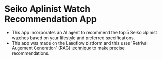 # Seiko Aplinist Watch Recommendation App 

- This app incorporates an AI agent to recommend the top 5 Seiko alpinist watches based on your lifestyle and preferred specifications.
- This app was made on the Langflow platform and this uses 'Retrival Augement Generation' (RAG) technique to make precise recommendations. 
